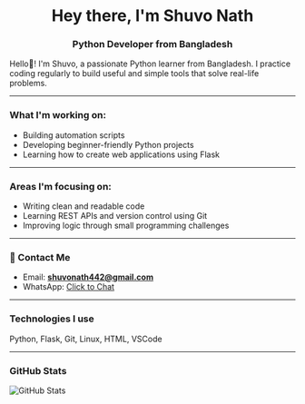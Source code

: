 <h1 align="center">Hey there, I'm Shuvo Nath</h1>
<h3 align="center">Python Developer from Bangladesh</h3>

Hello👋! I'm Shuvo, a passionate Python learner from Bangladesh. I practice coding regularly to build useful and simple tools that solve real-life problems.

---

### What I'm working on:
- Building automation scripts
- Developing beginner-friendly Python projects
- Learning how to create web applications using Flask

---

### Areas I'm focusing on:
- Writing clean and readable code
- Learning REST APIs and version control using Git
- Improving logic through small programming challenges

---

### 📳 Contact Me 
- Email: **shuvonath442@gmail.com**
- WhatsApp: [Click to Chat](https://wa.me/8801618451616)

---

### Technologies I use
Python, Flask, Git, Linux, HTML, VSCode

---

### GitHub Stats
![GitHub Stats](https://github-readme-stats.vercel.app/api?username=shuvo-1616&show_icons=true&theme=default)
